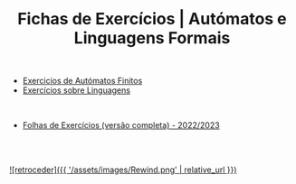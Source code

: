 <br>

<h1 style="text-align: center;">Fichas de Exercícios | Autómatos e Linguagens Formais</h1>

<br>

* [Exercicios de Autómatos Finitos](Exercicios%20Automatos%20Finitos.pdf)
* [Exercícios sobre Linguagens](Exerc%C3%ADcios%20sobre%20Linguagens.pdf)

<br>

* [Folhas de Exercícios (versão completa) - 2022/2023](exercicios_ALF2223.pdf)

<br><br>

[![retroceder]({{ '/assets/images/Rewind.png' | relative_url }})](https://david81820.github.io/Recursos-LCC/ALF)